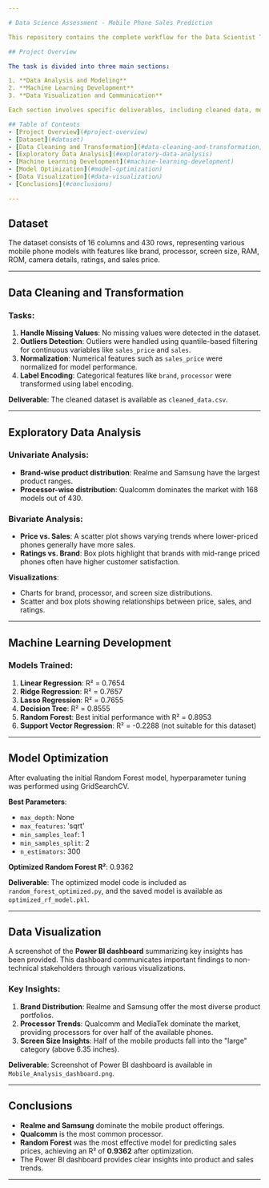 ```yaml
---

# Data Science Assessment - Mobile Phone Sales Prediction

This repository contains the complete workflow for the Data Scientist Technical Assessment. The assessment focuses on data analysis, machine learning, and data visualization using a dataset of mobile phone models. The goal is to perform exploratory data analysis (EDA), build predictive models, and visualize key insights for non-technical stakeholders.

## Project Overview

The task is divided into three main sections:

1. **Data Analysis and Modeling**
2. **Machine Learning Development**
3. **Data Visualization and Communication**

Each section involves specific deliverables, including cleaned data, models, and visual insights, which are included in this repository.

## Table of Contents
- [Project Overview](#project-overview)
- [Dataset](#dataset)
- [Data Cleaning and Transformation](#data-cleaning-and-transformation)
- [Exploratory Data Analysis](#exploratory-data-analysis)
- [Machine Learning Development](#machine-learning-development)
- [Model Optimization](#model-optimization)
- [Data Visualization](#data-visualization)
- [Conclusions](#conclusions)

---
```


## Dataset

The dataset consists of 16 columns and 430 rows, representing various mobile phone models with features like brand, processor, screen size, RAM, ROM, camera details, ratings, and sales price.

---

## Data Cleaning and Transformation

### Tasks:
1. **Handle Missing Values**: No missing values were detected in the dataset.
2. **Outliers Detection**: Outliers were handled using quantile-based filtering for continuous variables like `sales_price` and `sales`.
3. **Normalization**: Numerical features such as `sales_price` were normalized for model performance.
4. **Label Encoding**: Categorical features like `brand`, `processor`  were transformed using label encoding.

**Deliverable**: The cleaned dataset is available as `cleaned_data.csv`.

---

## Exploratory Data Analysis

### Univariate Analysis:
- **Brand-wise product distribution**: Realme and Samsung have the largest product ranges.
- **Processor-wise distribution**: Qualcomm dominates the market with 168 models out of 430.

### Bivariate Analysis:
- **Price vs. Sales**: A scatter plot shows varying trends where lower-priced phones generally have more sales.
- **Ratings vs. Brand**: Box plots highlight that brands with mid-range priced phones often have higher customer satisfaction.

**Visualizations**:
- Charts for brand, processor, and screen size distributions.
- Scatter and box plots showing relationships between price, sales, and ratings.

---

## Machine Learning Development

### Models Trained:
1. **Linear Regression**: R² = 0.7654
2. **Ridge Regression**: R² = 0.7657
3. **Lasso Regression**: R² = 0.7655
4. **Decision Tree**: R² = 0.8555
5. **Random Forest**: Best initial performance with R² = 0.8953
6. **Support Vector Regression**: R² = -0.2288 (not suitable for this dataset)

---

## Model Optimization

After evaluating the initial Random Forest model, hyperparameter tuning was performed using GridSearchCV.

**Best Parameters**:
- `max_depth`: None
- `max_features`: 'sqrt'
- `min_samples_leaf`: 1
- `min_samples_split`: 2
- `n_estimators`: 300

**Optimized Random Forest R²**: 0.9362

**Deliverable**: The optimized model code is included as `random_forest_optimized.py`, and the saved model is available as `optimized_rf_model.pkl`.

---

## Data Visualization

A screenshot of the **Power BI dashboard** summarizing key insights has been provided. This dashboard communicates important findings to non-technical stakeholders through various visualizations.

### Key Insights:
1. **Brand Distribution**: Realme and Samsung offer the most diverse product portfolios.
2. **Processor Trends**: Qualcomm and MediaTek dominate the market, providing processors for over half of the available phones.
3. **Screen Size Insights**: Half of the mobile products fall into the "large" category (above 6.35 inches).

**Deliverable**: Screenshot of Power BI dashboard is available in `Mobile_Analysis_dashboard.png`.

---

## Conclusions

- **Realme and Samsung** dominate the mobile product offerings.
- **Qualcomm** is the most common processor.
- **Random Forest** was the most effective model for predicting sales prices, achieving an R² of **0.9362** after optimization.
- The Power BI dashboard provides clear insights into product and sales trends.

---


